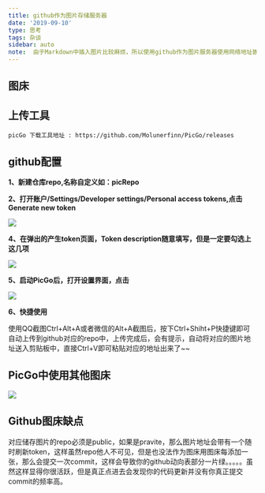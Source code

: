 ```yaml
---
title: github作为图片存储服务器
date: '2019-09-10'
type: 思考
tags: 杂谈
sidebar: auto
note:  由于Markdown中插入图片比较麻烦，所以使用github作为图片服务器使用网络地址嵌入文本中。相比其他自建服务要方便多了，集省时、省力、省钱于一体。
---
```


## 图床
   
## 上传工具
    picGo 下载工具地址 : https://github.com/Molunerfinn/PicGo/releases

## github配置

**1、新建仓库repo,名称自定义如：picRepo**

**2、打开账户/Settings/Developer settings/Personal access tokens,点击Generate new token**

![](https://raw.githubusercontent.com/danny1144/picgo/master/20190910150112.png)

**4、在弹出的产生token页面，Token description随意填写，但是一定要勾选上这几项**

![](https://raw.githubusercontent.com/danny1144/picgo/master/20190910150220.png)

**5、启动PicGo后，打开设置界面，点击**

![](https://raw.githubusercontent.com/danny1144/picgo/master/20190910145009.png)

**6、快捷使用**

使用QQ截图Ctrl+Alt+A或者微信的Alt+A截图后，按下Ctrl+Shiht+P快捷键即可自动上传到github对应的repo中，上传完成后，会有提示，自动将对应的图片地址送入剪贴板中，直接Ctrl+V即可粘贴对应的地址出来了~~
## PicGo中使用其他图床

![](https://raw.githubusercontent.com/danny1144/picgo/master/20190910151349.png)

## Github图床缺点

 对应储存图片的repo必须是public，如果是pravite，那么图片地址会带有一个随时刷新token，这样虽然repo他人不可见，但是也没法作为图床用图床每添加一张，那么会提交一次commit，这样会导致你的github动向表部分一片绿。。。。。虽然这样显得你很活跃，但是真正点进去会发现你的代码更新并没有你真正提交commit的频率高。
